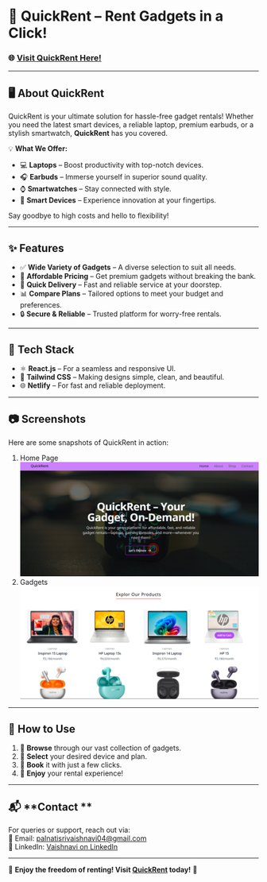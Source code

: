 # 🚀 **QuickRent – Rent Gadgets in a Click!**  
### 🌐 [Visit QuickRent Here!](https://quickrent-qr.netlify.app/)  

---

## 🖥️ **About QuickRent**  
QuickRent is your ultimate solution for hassle-free gadget rentals! Whether you need the latest smart devices, a reliable laptop, premium earbuds, or a stylish smartwatch, **QuickRent** has you covered.  

💡 **What We Offer:**  
- 💻 **Laptops** – Boost productivity with top-notch devices.  
- 🎧 **Earbuds** – Immerse yourself in superior sound quality.  
- ⌚ **Smartwatches** – Stay connected with style.  
- 📱 **Smart Devices** – Experience innovation at your fingertips.  

Say goodbye to high costs and hello to flexibility!  

---

## ✨ **Features**  
- ✅ **Wide Variety of Gadgets** – A diverse selection to suit all needs.  
- 💸 **Affordable Pricing** – Get premium gadgets without breaking the bank.  
- 🚚 **Quick Delivery** – Fast and reliable service at your doorstep.  
- 📊 **Compare Plans** – Tailored options to meet your budget and preferences.  
- 🔒 **Secure & Reliable** – Trusted platform for worry-free rentals.  

---

## 🎨 **Tech Stack**  
- ⚛️ **React.js** – For a seamless and responsive UI.  
- 🎨 **Tailwind CSS** – Making designs simple, clean, and beautiful.  
- 🌐 **Netlify** – For fast and reliable deployment.  

---

## 📷 **Screenshots**  
Here are some snapshots of QuickRent in action:  
1. Home Page![Screenshot 1](https://github.com/vaishu542/QuickRent/blob/main/Screenshot%201.png)  
2. Gadgets![Screenshot 2](https://github.com/vaishu542/QuickRent/blob/main/Screenshot%202.png)

---


## 🚀 **How to Use**  
1. 🌟 **Browse** through our vast collection of gadgets.  
2. 🛒 **Select** your desired device and plan.  
3. 🧾 **Book** it with just a few clicks.  
4. 🎉 **Enjoy** your rental experience!  

---

## 📬 **Contact **  
For queries or support, reach out via:  
📧 Email: [palnatisrivaishnavi04@gmail.com](mailto:palnatisrivaishnavi04@gmail.com)  
💼 LinkedIn: [Vaishnavi on LinkedIn](https://www.linkedin.com/in/psrivaishnavi/)  


---

🌟 **Enjoy the freedom of renting! Visit [QuickRent](https://quickrent-qr.netlify.app/) today!** 🌟  
